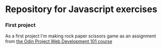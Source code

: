 # Repository for Javascript exercises

### First project

As a first project I'm making rock paper scissors game as an assignment from [the Odin Project Web Development 101 course](https://www.theodinproject.com/courses/web-development-101/lessons/rock-paper-scissors)
